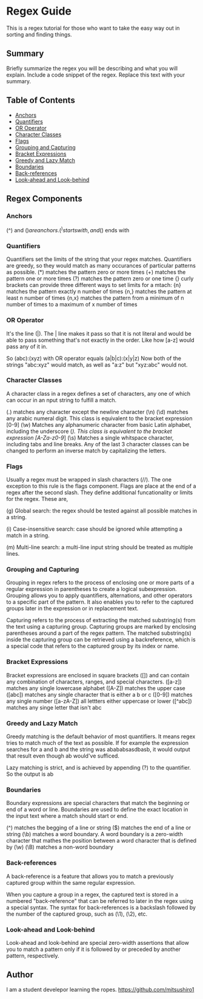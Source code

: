 # Regex Guide

This is a regex tutorial for those who want to take the easy way out in sorting and finding things.

## Summary

Briefly summarize the regex you will be describing and what you will explain. Include a code snippet of the regex. Replace this text with your summary.

## Table of Contents

- [Anchors](#anchors)
- [Quantifiers](#quantifiers)
- [OR Operator](#or-operator)
- [Character Classes](#character-classes)
- [Flags](#flags)
- [Grouping and Capturing](#grouping-and-capturing)
- [Bracket Expressions](#bracket-expressions)
- [Greedy and Lazy Match](#greedy-and-lazy-match)
- [Boundaries](#boundaries)
- [Back-references](#back-references)
- [Look-ahead and Look-behind](#look-ahead-and-look-behind)

## Regex Components

### Anchors

(^) and ($) are anchors. (^) starts with, and ($) ends with

### Quantifiers

Quantifiers set the limits of the string that your regex matches. Quantifiers are greedy, so they would match as many occurances of particular patterns as possible.
(*) matches the pattern zero or more times
(+) matches the pattern one or more times
(?) matches the pattern zero or one time
{} curly brackets can provide three different ways to set limits for a mtach:
{n} matches the pattern exactly n number of times
{n,} matches the pattern at least n number of times
{n,x} matches the pattern from a minimum of n number of times to a maximum of x number of times

### OR Operator

It's the line (|). The | line makes it pass so that it is not literal and would be able to pass something that's not exactly in the order. Like how [a-z] would pass any of it in.

So (abc):(xyz) with OR operator equals
(a|b|c):(x|y|z)
Now both of the strings "abc:xyz" would match, as well as "a:z" but "xyz:abc" would not.

### Character Classes

A character class in a regex defines a set of characters, any one of which can occur in an nput string to fulfill a match.

(.) matches any character except the newline character (\n)
(\d) matches any arabic numeral digit. This class is equivalent to the bracket expression [0-9]
(\w) Matches any alphanumeric character from basic Latin alphabet, including the underscore (_). This class is equivalent to the bracket expression [A-Za-z0-9_]
(\s) Matches a single whitspace character, including tabs and line breaks.
Any of the last 3 character classes can be changed to perform an inverse match by capitalizing the letters.

### Flags

Usually a regex must be wrapped in slash characters (//). The one exception to this rule is the flags component. Flags are place at the end of a regex after the second slash. They define additional funcationality or limits for the regex. These are,

(g)  Global search: the regex should be tested against all possible matches in a string.

(i) Case-insensitive search: case should be ignored while attempting a match in a string.

(m) Multi-line search: a multi-line input string should be treated as multiple lines.

### Grouping and Capturing

Grouping in regex refers to the process of enclosing one or more parts of a regular expression in parentheses to create a logical subexpression. Grouping allows you to apply quantifiers, alternations, and other operators to a specific part of the pattern. It also enables you to refer to the captured groups later in the expression or in replacement text.

Capturing refers to the process of extracting the matched substring(s) from the text using a capturing group. Capturing groups are marked by enclosing parentheses around a part of the regex pattern. The matched substring(s) inside the capturing group can be retrieved using a backreference, which is a special code that refers to the captured group by its index or name.

### Bracket Expressions

Bracket expressions are enclosed in square brackets ([]) and can contain any combination of characters, ranges, and special characters.
([a-z]) matches any single lowercase alphabet
([A-Z]) matches the upper case
([abc]) matches any single character that is either a b or c
([0-9]) matches any single number
([a-zA-Z]) all lettters either uppercase or lower
([^abc]) matches any singe letter that isn't abc

### Greedy and Lazy Match

Greedy matching is the default behavior of most quantifiers.
It means regex tries to match much of the text as possible. If for example the expression searches for a and b and the string was abababsasdbasb, it would output that result even though ab would've sufficed.

Lazy matching is strict, and is achieved by appending (?) to the quantifier. So the output is ab

### Boundaries

Boundary expressions are special characters that match the beginning or end of a word or line. Boundaries are used to define the exact location in the input text where a match should start or end.

(^) matches the begging of a line or string
($) matches the end of a line or string
(\b) matches a word boundary. A word boundary is a zero-width character that mathes the position between a word character that is defined by (\w)
(\B) matches a non-word boundary

### Back-references

A back-reference is a feature that allows you to match a previously captured group within the same regular expression.

When you capture a group in a regex, the captured text is stored in a numbered "back-reference" that can be referred to later in the regex using a special syntax. The syntax for back-references is a backslash followed by the number of the captured group, such as (\1), (\2), etc.

### Look-ahead and Look-behind

Look-ahead and look-behind are special zero-width assertions that allow you to match a pattern only if it is followed by or preceded by another pattern, respectively.

## Author

I am a student develepor learning the ropes.
https://github.com/mitsushiro1
